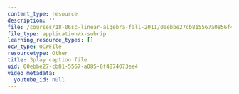 ```yaml
---
content_type: resource
description: ''
file: /courses/18-06sc-linear-algebra-fall-2011/00ebbe27cb815567a0856f4874073ee4_5IGTFgPqlkw.vtt
file_type: application/x-subrip
learning_resource_types: []
ocw_type: OCWFile
resourcetype: Other
title: 3play caption file
uid: 00ebbe27-cb81-5567-a085-6f4874073ee4
video_metadata:
  youtube_id: null
---
```

